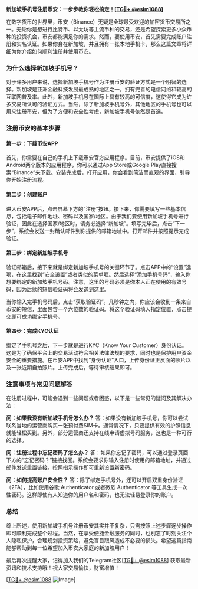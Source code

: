 **新加坡手机号注册币安：一步步教你轻松搞定！[[TG💪+ @esim1088](https://t.me/s/esim1088)]**

在数字货币的世界里，币安（Binance）无疑是全球最受欢迎的加密货币交易所之一。无论你是想进行比特币、以太坊等主流币种的交易，还是希望探索更多小众币种的投资机会，币安都能满足你的需求。然而，要使用币安，首先需要完成账户注册和实名认证。如果你身在新加坡，并且拥有一张本地手机卡，那么这篇文章将详细为你介绍如何顺利注册并使用币安。

### 为什么选择新加坡手机号？

对于许多用户来说，选择新加坡手机号作为注册币安的验证方式是一个明智的选择。新加坡是亚洲金融科技发展最成熟的地区之一，拥有完善的电信网络和较高的互联网普及率。此外，新加坡手机号在国际上具有较高的可信度，这使得它成为许多交易所认可的验证方式。当然，除了新加坡手机号外，其他地区的手机号也可以用来注册币安，但为了方便和安全性考虑，新加坡手机号依然是首选。

### 注册币安的基本步骤

#### 第一步：下载币安APP

首先，你需要在自己的手机上下载币安官方应用程序。目前，币安提供了iOS和Android两个版本的应用程序，你可以通过App Store或Google Play直接搜索“Binance”来下载。安装完成后，打开应用，你会看到简洁而直观的界面，引导你开始注册流程。

#### 第二步：创建账户

进入币安APP后，点击屏幕下方的“注册”按钮。接下来，你需要填写一些基本信息，包括电子邮件地址、密码以及国家/地区。由于我们要使用新加坡手机号进行验证，因此在选择国家/地区时，请务必选择“新加坡”。填写完毕后，点击“下一步”，系统会发送一封确认邮件到你提供的邮箱地址中。打开邮件并按照提示完成验证。

#### 第三步：绑定新加坡手机号

验证邮箱后，接下来就是绑定新加坡手机号的关键环节了。点击APP中的“设置”选项，在这里找到“安全设置”或者类似的菜单项。然后选择“添加手机号码”，输入你想要绑定的新加坡手机号码。注意，这里的号码必须是你本人正在使用的有效号码，因为后续的短信验证码将会发送到这里。

当你输入完手机号码后，点击“获取验证码”。几秒钟之内，你应该会收到一条来自币安的短信，里面包含一个六位数的验证码。将这个验证码填入指定位置，点击提交即可成功绑定手机号。

#### 第四步：完成KYC认证

绑定了手机号之后，下一步就是进行KYC（Know Your Customer）身份认证。这是为了确保平台上的交易活动符合相关法律法规的要求，同时也是保护用户资金安全的重要措施。在币安APP中找到“身份认证”入口，上传身份证正反面的照片以及一张近期自拍照片。上传完成后，等待审核结果即可。

### 注意事项与常见问题解答

在注册过程中，可能会遇到一些问题或者困惑，以下是一些常见的疑问及其解决办法：

**问：如果我没有新加坡手机号怎么办？**
答：如果没有新加坡手机号，你可以尝试联系当地的运营商购买一张预付费SIM卡。通常情况下，只要提供有效的护照信息就能轻松买到。另外，部分运营商还支持在线申请虚拟号码服务，这也是一种可行的选择。

**问：注册过程中忘记密码了怎么办？**
答：如果你忘记了密码，可以通过登录页面下方的“忘记密码？”链接找回。系统会要求你输入注册时使用的邮箱地址，并通过邮件发送重置链接。按照指示操作即可重新设置新密码。

**问：如何提高账户安全性？**
答：除了绑定手机号外，还可以开启双重身份验证（2FA），比如使用谷歌 Authenticator 或者微软 Authenticator 等工具生成一次性密码。这样即使有人知道你的用户名和密码，也无法轻易登录你的账户。

### 总结

综上所述，使用新加坡手机号注册币安其实并不复杂，只需按照上述步骤逐步操作即可顺利完成整个过程。当然，在享受便捷金融服务的同时，也别忘了时刻关注个人隐私保护，合理规划投资策略，避免盲目跟风造成不必要的损失。希望这篇指南能够帮助到每一位希望加入币安大家庭的新加坡用户！

最后再次提醒大家，记得加入我们的Telegram社区[[TG💪+ @esim1088](https://t.me/s/esim1088)] 获取最新资讯和技术支持哦！祝大家交易愉快，财富增值！

[[TG💪+ @esim1088](https://t.me/s/esim1088) ![Image](https://i.postimg.cc/4NQfJmqS/Snipaste-2025-05-13-00-14-12.png)]